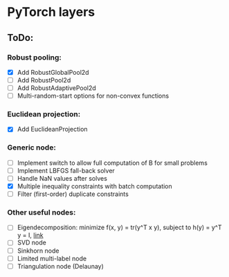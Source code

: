 # PyTorch layers

## ToDo:
### Robust pooling:
- [x] Add RobustGlobalPool2d
- [ ] Add RobustPool2d
- [ ] Add RobustAdaptivePool2d
- [ ] Multi-random-start options for non-convex functions

### Euclidean projection:
- [x] Add EuclideanProjection

### Generic node:
- [ ] Implement switch to allow full computation of B for small problems
- [ ] Implement LBFGS fall-back solver
- [ ] Handle NaN values after solves
- [x] Multiple inequality constraints with batch computation
- [ ] Filter (first-order) duplicate constraints

### Other useful nodes:
- [ ] Eigendecomposition: minimize f(x, y) = tr(y^T x y), subject to h(y) = y^T y = I, [link](https://arxiv.org/pdf/1903.11240.pdf)
- [ ] SVD node
- [ ] Sinkhorn node
- [ ] Limited multi-label node
- [ ] Triangulation node (Delaunay)
